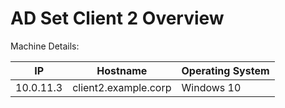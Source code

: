 # AD Set Client 2 Overview

Machine Details:

|IP|Hostname|Operating System|
|---|---|---|
|10.0.11.3|client2.example.corp|Windows 10|